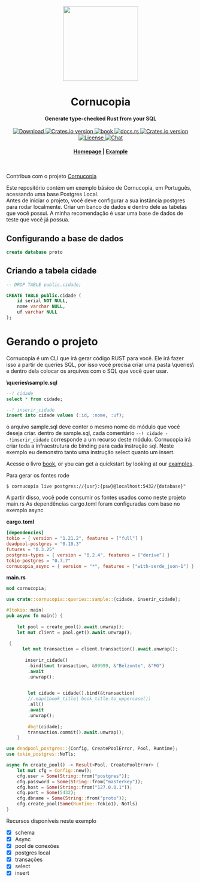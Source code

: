 <div align="center"> <img src="https://raw.githubusercontent.com/cornucopia-rs/cornucopia/main/assets/logo.svg" width=200 /> </div>
<h1 align="center">Cornucopia</h1>
<div align="center">
 <strong>
   Generate type-checked  Rust from your SQL
 </strong>
</div>

<br />

<div align="center">
  <!-- Downloads -->
  <a href="https://crates.io/crates/cornucopia">
    <img src="https://img.shields.io/crates/d/cornucopia.svg?style=flat-square"
      alt="Download" />
  </a>
  <!-- Version -->
  <a href="https://crates.io/crates/cornucopia">
    <img src="https://img.shields.io/crates/v/cornucopia.svg?style=flat-square"
    alt="Crates.io version" />
  </a>

  <!-- Book -->
  <a href="https://cornucopia-rs.netlify.app/book/index.html">
  <img src="https://img.shields.io/badge/book-latest-blue?logo=mdbook&style=flat-square" alt="book">
  </a>

  <!-- Docs -->
  <a href="https://docs.rs/cornucopia/latest/cornucopia/">
    <img alt="docs.rs" src="https://img.shields.io/docsrs/cornucopia?style=flat-square">
  </a>
  
  <!-- Dependencies -->
  <a href="https://deps.rs/repo/github/cornucopia-rs/cornucopia">
    <img src="https://deps.rs/repo/github/cornucopia-rs/cornucopia/status.svg?style=flat-square"
    alt="Crates.io version" />
  </a>
 
  <br/>

  <!-- License -->
  <a href="https://github.com/cornucopia-rs/cornucopia#License">
    <img src="https://img.shields.io/badge/License-APACHE--2.0%2FMIT-blue?style=flat-square" alt="License">
  </a>

  <!-- Chat -->
  <a href="https://discord.gg/nYwUmQDHBZ">
    <img src="https://img.shields.io/discord/987088069280825401?label=chat&logo=discord&style=flat-square" alt="Chat">
  </a>
</div>

<div align="center">
  <h4>
    <a href="https://cornucopia-rs.netlify.app/">
      Homepage
    </a>
    <span> | </span>
    <a href="examples/basic_async/README.md">
      Example
    </a>
  </h4>
</div>

<br />

Contribua com o projeto [Cornucopia](https://github.com/cornucopia-rs/cornucopia)

Este repositório contém um exemplo básico de Cornucopia, em Português, acessando uma base Postgres Local.  
Antes de iniciar o projeto, você deve configurar a sua instância postgres para rodar localmente. Criar um banco de dados e dentro dele as tabelas que você possui.
A minha recomendação é usar uma base de dados de teste que você já possua.

## Configurando a base de dados

```sql
create database proto
```

## Criando a tabela cidade

```sql
-- DROP TABLE public.cidade;

CREATE TABLE public.cidade (
	id serial NOT NULL,
	nome varchar NULL,
	uf varchar NULL
);
```

# Gerando o projeto
Cornucopia é um CLI que irá gerar código RUST para você. Ele irá fazer isso a partir de queries SQL, por isso você precisa criar uma pasta \queries\ e dentro dela colocar 
os arquivos com o SQL que você quer usar. 

**\queries\sample.sql**
```sql
--! cidade
select * from cidade;

--! inserir_cidade
insert into cidade values (:id, :nome, :uf);
```

o arquivo sample.sql deve conter o mesmo nome do módulo que você deseja criar. 
dentro de sample.sql, cada comentário `--! cidade --!inserir_cidade` corresponde a um recurso deste módulo. 
Cornucopia irá criar toda a infraestrutura de binding para cada instrução sql. Neste exemplo eu demonstro tanto uma instrução select quanto um insert.

Acesse o livro [book](https://cornucopia-rs.netlify.app/book/index.html), or you can get a quickstart by looking at our [examples](https://cornucopia-rs.netlify.app/book/examples.html).

Para gerar os fontes rode
```shell
$ cornucopia live postgres://{usr}:{psw}@localhost:5432/{database}"
```

A partir disso, você pode consumir os fontes usados como neste projeto main.rs
As dependências cargo.toml foram configuradas com base no exemplo async

**cargo.toml**
```toml
[dependencies]
tokio = { version = "1.21.2", features = ["full"] }
deadpool-postgres = "0.10.3"
futures = "0.3.25"
postgres-types = { version = "0.2.4", features = ["derive"] }
tokio-postgres = "0.7.7"
cornucopia_async = { version = "*", features = ["with-serde_json-1"] }
```

**main.rs**
```rust
mod cornucopia;

use crate::cornucopia::queries::sample::{cidade, inserir_cidade};

#[tokio::main]
pub async fn main() {
    
    let pool = create_pool().await.unwrap();
    let mut client = pool.get().await.unwrap();
    
 {
      let mut transaction = client.transaction().await.unwrap();
   
       inserir_cidade()
        .bind(&mut transaction, &99999, &"Belzonte", &"MG")
        .await
        .unwrap();

            
        let cidade = cidade().bind(&transaction)
        //.map(|book_title| book_title.to_uppercase())
        .all()
        .await
        .unwrap();
        
        dbg!(cidade);
        transaction.commit().await.unwrap();
    }

use deadpool_postgres::{Config, CreatePoolError, Pool, Runtime};
use tokio_postgres::NoTls;

async fn create_pool() -> Result<Pool, CreatePoolError> {
    let mut cfg = Config::new();
    cfg.user = Some(String::from("postgres"));
    cfg.password = Some(String::from("masterkey"));
    cfg.host = Some(String::from("127.0.0.1"));
    cfg.port = Some(5432);
    cfg.dbname = Some(String::from("proto"));
    cfg.create_pool(Some(Runtime::Tokio1), NoTls)
}

```

Recursos disponíveis neste exemplo
- [x] schema
- [x] Async
- [x] pool de conexões
- [x] postgres local
- [x] transações
- [x] select
- [x] insert
